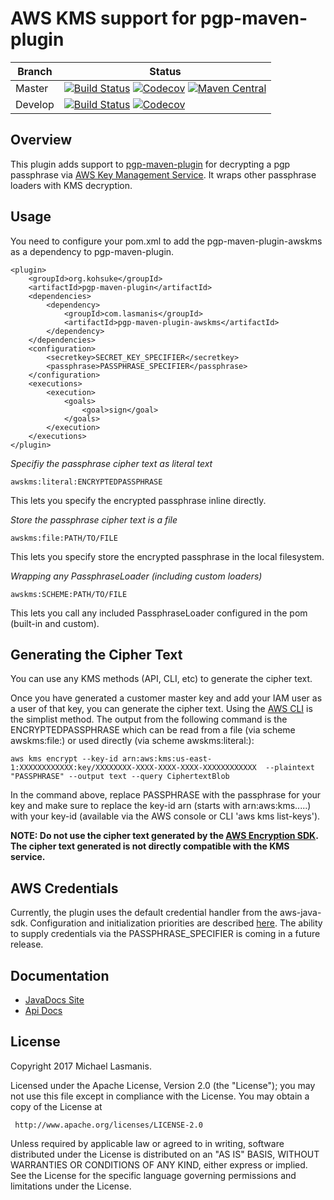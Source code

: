 AWS KMS support for pgp-maven-plugin
====================================

| Branch | Status |
| ------ | ------ |
|Master|[![Build Status](https://img.shields.io/travis/michaellasmanis/pgp-maven-plugin-awskms/master.svg)](https://travis-ci.org/michaellasmanis/pgp-maven-plugin-awskms/branches) [![Codecov](https://img.shields.io/codecov/c/github/michaellasmanis/pgp-maven-plugin-awskms/master.svg)](https://codecov.io/gh/michaellasmanis/pgp-maven-plugin-awskms/branch/master) [![Maven Central](https://maven-badges.herokuapp.com/maven-central/com.lasmanis/pgp-maven-plugin-awskms/badge.svg?style=flat)](https://maven-badges.herokuapp.com/maven-central/com.lasmanis/pgp-maven-plugin-awskms)|
|Develop|[![Build Status](https://img.shields.io/travis/michaellasmanis/pgp-maven-plugin-awskms/develop.svg)](https://travis-ci.org/michaellasmanis/pgp-maven-plugin-awskms/branches) [![Codecov](https://img.shields.io/codecov/c/github/michaellasmanis/pgp-maven-plugin-awskms/develop.svg)](https://codecov.io/gh/michaellasmanis/pgp-maven-plugin-awskms/branch/develop)|

Overview
--------

This plugin adds support to [pgp-maven-plugin](http://kohsuke.org/pgp-maven-plugin/) for decrypting a pgp passphrase via [AWS Key Management Service](https://aws.amazon.com/kms/).  It wraps other passphrase loaders with KMS decryption.

Usage
-----

You need to configure your pom.xml to add the pgp-maven-plugin-awskms as a dependency to pgp-maven-plugin.

    <plugin>
        <groupId>org.kohsuke</groupId>
        <artifactId>pgp-maven-plugin</artifactId>
        <dependencies>
            <dependency>
                <groupId>com.lasmanis</groupId>
                <artifactId>pgp-maven-plugin-awskms</artifactId>
            </dependency>
        </dependencies>
        <configuration>
            <secretkey>SECRET_KEY_SPECIFIER</secretkey>
            <passphrase>PASSPHRASE_SPECIFIER</passphrase>
        </configuration>
        <executions>
            <execution>
                <goals>
                    <goal>sign</goal>
                </goals>
            </execution>
        </executions>
    </plugin>

*Specifiy the passphrase cipher text as literal text*

    awskms:literal:ENCRYPTEDPASSPHRASE

This lets you specify the encrypted passphrase inline directly.

*Store the passphrase cipher text is a file*

    awskms:file:PATH/TO/FILE

This lets you specify store the encrypted passphrase in the local filesystem.

*Wrapping any PassphraseLoader (including custom loaders)*

    awskms:SCHEME:PATH/TO/FILE

This lets you call any included PassphraseLoader configured in the pom (built-in and custom).

Generating the Cipher Text
--------------------------

You can use any KMS methods (API, CLI, etc) to generate the cipher text.

Once you have generated a customer master key and add your IAM user as a user of that key, you can generate the cipher text.  Using the [AWS CLI](https://aws.amazon.com/cli/) is the simplist method.  The output from the following command is the ENCRYPTEDPASSPHRASE which can be read from a file (via scheme awskms:file:) or used directly (via scheme awskms:literal:):

    aws kms encrypt --key-id arn:aws:kms:us-east-1:XXXXXXXXXXXX:key/XXXXXXXX-XXXX-XXXX-XXXX-XXXXXXXXXXXX  --plaintext "PASSPHRASE" --output text --query CiphertextBlob

In the command above, replace PASSPHRASE with the passphrase for your key and make sure to replace the key-id arn (starts with arn:aws:kms.....) with your key-id (available via the AWS console or CLI 'aws kms list-keys').

**NOTE: Do not use the cipher text generated by the [AWS Encryption SDK](https://github.com/awslabs/aws-encryption-sdk-java).  The cipher text generated is not directly compatible with the KMS service.**

AWS Credentials
---------------

Currently, the plugin uses the default credential handler from the aws-java-sdk.  Configuration and initialization priorities are described [here](http://docs.aws.amazon.com/sdk-for-java/v1/developer-guide/setup-credentials.html).  The ability to supply credentials via the PASSPHRASE_SPECIFIER is coming in a future release.

Documentation
-------------

* [JavaDocs Site](https://michaellasmanis.github.io/pgp-maven-plugin-awskms/)
* [Api Docs](https://michaellasmanis.github.io/pgp-maven-plugin-awskms/apidocs/)

License
-------

Copyright 2017 Michael Lasmanis.

Licensed under the Apache License, Version 2.0 (the "License");
you may not use this file except in compliance with the License.
You may obtain a copy of the License at

     http://www.apache.org/licenses/LICENSE-2.0

Unless required by applicable law or agreed to in writing, software
distributed under the License is distributed on an "AS IS" BASIS,
WITHOUT WARRANTIES OR CONDITIONS OF ANY KIND, either express or implied.
See the License for the specific language governing permissions and
limitations under the License.


